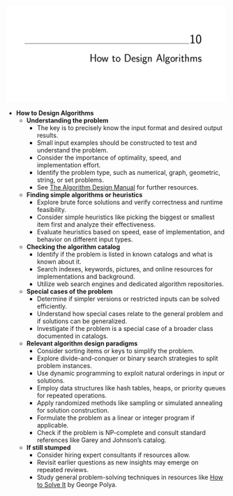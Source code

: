 ![ADM-ch10-how-to-design-algos](ADM-ch10-how-to-design-algos.best.png)

- **How to Design Algorithms**
  - **Understanding the problem**
    - The key is to precisely know the input format and desired output results.
    - Small input examples should be constructed to test and understand the problem.
    - Consider the importance of optimality, speed, and implementation effort.
    - Identify the problem type, such as numerical, graph, geometric, string, or set problems.
    - See [The Algorithm Design Manual](http://www.cs.sunysb.edu/~algorith/) for further resources.
  - **Finding simple algorithms or heuristics**
    - Explore brute force solutions and verify correctness and runtime feasibility.
    - Consider simple heuristics like picking the biggest or smallest item first and analyze their effectiveness.
    - Evaluate heuristics based on speed, ease of implementation, and behavior on different input types.
  - **Checking the algorithm catalog**
    - Identify if the problem is listed in known catalogs and what is known about it.
    - Search indexes, keywords, pictures, and online resources for implementations and background.
    - Utilize web search engines and dedicated algorithm repositories.
  - **Special cases of the problem**
    - Determine if simpler versions or restricted inputs can be solved efficiently.
    - Understand how special cases relate to the general problem and if solutions can be generalized.
    - Investigate if the problem is a special case of a broader class documented in catalogs.
  - **Relevant algorithm design paradigms**
    - Consider sorting items or keys to simplify the problem.
    - Explore divide-and-conquer or binary search strategies to split problem instances.
    - Use dynamic programming to exploit natural orderings in input or solutions.
    - Employ data structures like hash tables, heaps, or priority queues for repeated operations.
    - Apply randomized methods like sampling or simulated annealing for solution construction.
    - Formulate the problem as a linear or integer program if applicable.
    - Check if the problem is NP-complete and consult standard references like Garey and Johnson’s catalog.
  - **If still stumped**
    - Consider hiring expert consultants if resources allow.
    - Revisit earlier questions as new insights may emerge on repeated reviews.
    - Study general problem-solving techniques in resources like [How to Solve It](https://en.wikipedia.org/wiki/How_to_Solve_It) by George Polya.
